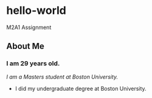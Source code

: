 # hello-world
M2A1 Assignment
## About Me
### I am 29 years old.
*I am a Masters student at Boston University.*
 - I did my undergraduate degree at Boston University.
